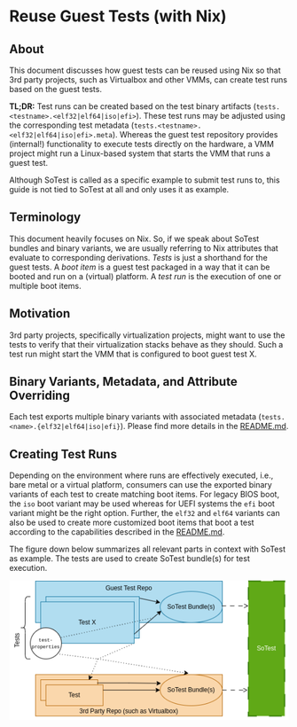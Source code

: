 # Reuse Guest Tests (with Nix)

## About

This document discusses how guest tests can be reused using Nix so that 3rd
party projects, such as Virtualbox and other VMMs, can create test runs based on
the guest tests.

**TL;DR:**
Test runs can be created based on the test binary artifacts
(`tests.<testname>.<elf32|elf64|iso|efi>`). These test runs may be adjusted
using the corresponding test metadata
(`tests.<testname>.<elf32|elf64|iso|efi>.meta`). Whereas the guest test
repository provides (internal!) functionality to execute tests directly on the
hardware, a VMM project might run a Linux-based system that starts the VMM that
runs a guest test.

Although SoTest is called as a specific example to submit test runs to, this
guide is not tied to SoTest at all and only uses it as example.

## Terminology

This document heavily focuses on Nix. So, if we speak about SoTest bundles and
binary variants, we are usually referring to Nix attributes that evaluate to
corresponding derivations. _Tests_ is just a shorthand for the guest tests.
A _boot item_ is a guest test packaged in a way that it can be booted and run
on a (virtual) platform. A _test run_ is the execution of one or multiple boot
items.

## Motivation

3rd party projects, specifically virtualization projects, might want to use the
tests to verify that their virtualization stacks behave as they should. Such a
test run might start the VMM that is configured to boot guest test X.

## Binary Variants, Metadata, and Attribute Overriding

Each test exports multiple binary variants with associated metadata
(`tests.<name>.{elf32|elf64|iso|efi}`). Please find more details in the
[README.md](/README.md).

## Creating Test Runs

Depending on the environment where runs are effectively executed, i.e., bare
metal or a virtual platform, consumers can use the exported binary variants of
each test to create matching boot items. For legacy BIOS boot, the `iso` boot
variant may be used whereas for UEFI systems the `efi` boot variant might be the
right option. Further, the `elf32` and `elf64` variants can also be used to
create more customized boot items that boot a test according to the capabilities
described in the [README.md](/README.md).
<!-- TODO: Make iso legacy + uefi bootable. Follow-up. -->

The figure down below summarizes all relevant parts in context with SoTest as
example. The tests are used to create SoTest bundle(s) for test execution.

![Intended Usage Overview](./nix-reuse-guest-tests.drawio.png)

